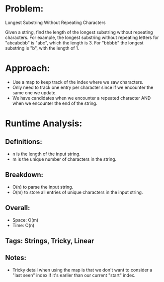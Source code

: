# Problem:
  Longest Substring Without Repeating Characters
  
  Given a string, find the length of the longest substring without repeating characters.
  For example, the longest substring without repeating letters for "abcabcbb" is "abc",
  which the length is 3. For "bbbbb" the longest substring is "b", with the length of 1.

# Approach:
  - Use a map to keep track of the index where we saw characters.
  - Only need to track one entry per character since if we encounter the same one we update.
  - We have candidates when we encounter a repeated character AND when we encounter the end
    of the string.

# Runtime Analysis:
## Definitions:
  - n is the length of the input string.
  - m is the unique number of characters in the string.
    
## Breakdown:
  - O(n) to parse the input string.
  - O(m) to store all entries of unique characters in the input string.
    
## Overall:
  - Space: O(m)
  - Time: O(n)

## Tags: Strings, Tricky, Linear

## Notes:
  - Tricky detail when using the map is that we don't want to consider a "last seen" index if it's earlier than our current "start" index.